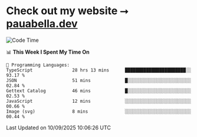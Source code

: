 # Check out my website ⭢ [pauabella.dev](https://pauabella.dev)

<!--START_SECTION:waka-->
![Code Time](http://img.shields.io/badge/Code%20Time-4%2C775%20hrs%205%20mins-blue)

📊 **This Week I Spent My Time On** 

```text
💬 Programming Languages: 
TypeScript               28 hrs 13 mins      ███████████████████████░░   93.17 % 
JSON                     51 mins             █░░░░░░░░░░░░░░░░░░░░░░░░   02.84 % 
Gettext Catalog          46 mins             █░░░░░░░░░░░░░░░░░░░░░░░░   02.53 % 
JavaScript               12 mins             ░░░░░░░░░░░░░░░░░░░░░░░░░   00.66 % 
Image (svg)              8 mins              ░░░░░░░░░░░░░░░░░░░░░░░░░   00.44 % 
```


 Last Updated on 10/09/2025 10:06:26 UTC
<!--END_SECTION:waka-->
